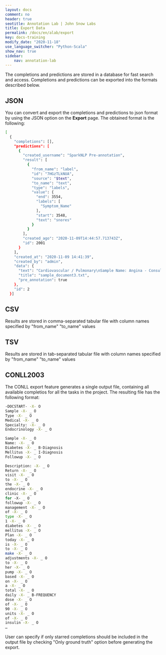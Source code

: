 ```yaml
---
layout: docs
comment: no
header: true
seotitle: Annotation Lab | John Snow Labs
title: Export Data
permalink: /docs/en/alab/export
key: docs-training
modify_date: "2020-11-18"
use_language_switcher: "Python-Scala"
show_nav: true
sidebar:
    nav: annotation-lab
---
```


The completions and predictions are stored in a database for fast search and access. Completions and predictions can be exported into the formats described below.

## JSON
You can convert and export the completions and predictions to json format by using the JSON option on the **Export** page. 
The obtained format is the following:

```bash
[
  {
    "completions": [],
    "predictions": [
      {
        "created_username": "SparkNLP Pre-annotation",
        "result": [
          {
            "from_name": "label",
            "id": "7HGzTLkNUA",
            "source": "$text",
            "to_name": "text",
            "type": "labels",
            "value": {
              "end": 3554,
              "labels": [
                "Symptom_Name"
              ],
              "start": 3548,
              "text": "snores"
            }
          }
        ],
        "created_ago": "2020-11-09T14:44:57.713743Z",
        "id": 2001
      }
    ],
    "created_at": "2020-11-09 14:41:39",
    "created_by": "admin",
    "data": {
      "text": "Cardiovascular / Pulmonary\nSample Name: Angina - Consult\nDescription: Patient had a recurrent left arm pain after her stent, three days ago, and this persisted after two sublingual nitroglycerin.\n(Medical Transcription Sample Report)\nHISTORY OF PRESENT ILLNESS: The patient is a 68-year-old woman whom I have been following, who has had angina. In any case today, she called me because she had a recurrent left arm pain after her stent, three days ago, and this persisted after two sublingual nitroglycerin when I spoke to her.",
      "title": "sample_document3.txt",
      "pre_annotation": true
    },
    "id": 2
  }]
```
## CSV
Results are stored in comma-separated tabular file with column names specified by "from_name" "to_name" values

## TSV
Results are stored in tab-separated tabular file with column names specified by "from_name" "to_name" values

## CONLL2003

The CONLL export feature generates a single output file, containing all available completios for all the tasks in the project. The resulting file has the following format: 
```bash
-DOCSTART- -X- O
Sample -X- _ O
Type -X- _ O
Medical -X- _ O
Specialty: -X- _ O
Endocrinology -X- _ O

Sample -X- _ O
Name: -X- _ O
Diabetes -X- _ B-Diagnosis
Mellitus -X- _ I-Diagnosis
Followup -X- _ O

Description: -X- _ O
Return -X- _ O
visit -X- _ O
to -X- _ O
the -X- _ O
endocrine -X- _ O
clinic -X- _ O
for -X- _ O
followup -X- _ O
management -X- _ O
of -X- _ O
type -X- _ O
1 -X- _ O
diabetes -X- _ O
mellitus -X- _ O
Plan -X- _ O
today -X- _ O
is -X- _ O
to -X- _ O
make -X- _ O
adjustments -X- _ O
to -X- _ O
her -X- _ O
pump -X- _ O
based -X- _ O
on -X- _ O
a -X- _ O
total -X- _ O
daily -X- _ B-FREQUENCY
dose -X- _ O
of -X- _ O
90 -X- _ O
units -X- _ O
of -X- _ O
insulin -X- _ O
…
```

User can specify if only starred completions should be included in the output file by checking "Only ground truth" option before generating the export.
